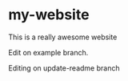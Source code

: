 # my-website

This is a really awesome website

Edit on example branch.

Editing on update-readme branch
